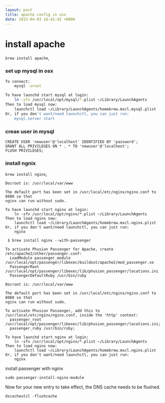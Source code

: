 ```yaml
---
layout: post
title: apache config in osx
date: 2015-04-03 16:41:42 +0800
---
```


# install apache

`brew install apache`, 

### set up mysql in osx

``` sh
To connect:
    mysql -uroot

To have launchd start mysql at login:
    ln -sfv /usr/local/opt/mysql/*.plist ~/Library/LaunchAgents
Then to load mysql now:
    launchctl load ~/Library/LaunchAgents/homebrew.mxcl.mysql.plist
Or, if you don't want/need launchctl, you can just run:
    mysql.server start
```

### creae user in mysql

```
CREATE USER 'newuser'@'localhost' IDENTIFIED BY 'password';
GRANT ALL PRIVILEGES ON * . * TO 'newuser'@'localhost';
FLUSH PRIVILEGES;
```

### install ngnix

`brew install nginx`,

```
Docroot is: /usr/local/var/www

The default port has been set in /usr/local/etc/nginx/nginx.conf to 8080 so that
nginx can run without sudo.

To have launchd start nginx at login:
    ln -sfv /usr/local/opt/nginx/*.plist ~/Library/LaunchAgents
Then to load nginx now:
    launchctl load ~/Library/LaunchAgents/homebrew.mxcl.nginx.plist
Or, if you don't want/need launchctl, you can just run:
    nginx
```



```
 $ brew install nginx --with-passenger

To activate Phusion Passenger for Apache, create /etc/apache2/other/passenger.conf:
  LoadModule passenger_module /usr/local/opt/passenger/libexec/buildout/apache2/mod_passenger.so
  PassengerRoot /usr/local/opt/passenger/libexec/lib/phusion_passenger/locations.ini
  PassengerDefaultRuby /usr/bin/ruby

Docroot is: /usr/local/var/www

The default port has been set in /usr/local/etc/nginx/nginx.conf to 8080 so that
nginx can run without sudo.

To activate Phusion Passenger, add this to /usr/local/etc/nginx/nginx.conf, inside the 'http' context:
  passenger_root /usr/local/opt/passenger/libexec/lib/phusion_passenger/locations.ini;
  passenger_ruby /usr/bin/ruby;

To have launchd start nginx at login:
    ln -sfv /usr/local/opt/nginx/*.plist ~/Library/LaunchAgents
Then to load nginx now:
    launchctl load ~/Library/LaunchAgents/homebrew.mxcl.nginx.plist
Or, if you don't want/need launchctl, you can just run:
    nginx
```


install passenger with nginx

`sudo passenger-install-nginx-module`


Now for your new entry to take effect, the DNS cache needs to be flushed.

```
dscacheutil -flushcache
```
